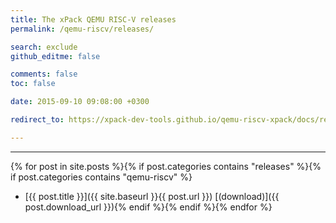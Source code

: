 ```yaml
---
title: The xPack QEMU RISC-V releases
permalink: /qemu-riscv/releases/

search: exclude
github_editme: false

comments: false
toc: false

date: 2015-09-10 09:08:00 +0300

redirect_to: https://xpack-dev-tools.github.io/qemu-riscv-xpack/docs/releases/

---
```


___
{% for post in site.posts %}{% if post.categories contains "releases" %}{% if post.categories contains "qemu-riscv" %}
* [{{ post.title }}]({{ site.baseurl }}{{ post.url }}) [(download)]({{ post.download_url }}){% endif %}{% endif %}{% endfor %}
